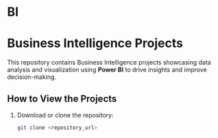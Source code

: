 # BI
# Business Intelligence Projects

This repository contains Business Intelligence projects showcasing data analysis and visualization using **Power BI** to drive insights and improve decision-making.


## How to View the Projects

1. Download or clone the repository:
   ```bash
   git clone <repository_url>
